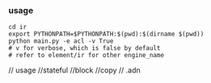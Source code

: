 ### usage

```
cd ir
export PYTHONPATH=$PYTHONPATH:$(pwd):$(dirname $(pwd))  
python main.py -e acl -v True
# v for verbose, which is false by default
# refer to element/ir for other engine_name
```

// usage 
//stateful
//block
//copy
// .adn
